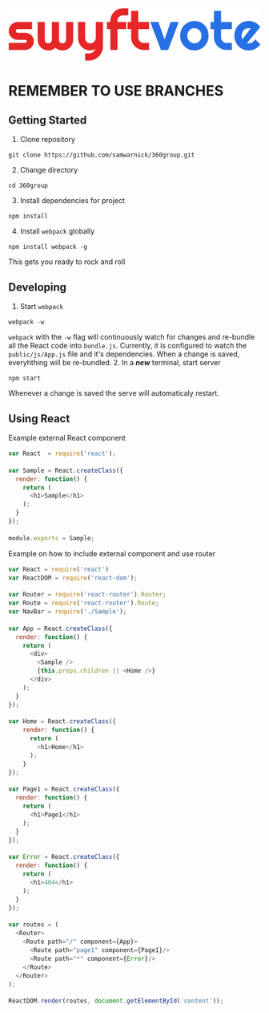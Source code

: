 ![logo](https://github.com/samwarnick/360group/blob/master/public/img/swyftvote_logo_color.png)

# **REMEMBER TO USE BRANCHES**

## Getting Started
1. Clone repository

  ```
  git clone https://github.com/samwarnick/360group.git
  ```
2. Change directory

  ```
  cd 360group
  ```
3. Install dependencies for project

  ```
  npm install
  ```
4. Install `webpack` globally

  ```
  npm install webpack -g
  ```

This gets you ready to rock and roll

## Developing
1. Start `webpack`

  ```
  webpack -w
  ```
  `webpack` with the `-w` flag will continuously watch for changes and re-bundle all the React code into `bundle.js`. Currently, it is configured to watch the `public/js/App.js` file and it's dependencies. When a change is saved, everyhthing will be re-bundled.
2. In a ***new*** terminal, start server

  ```
  npm start
  ```
  Whenever a change is saved the serve will automaticaly restart.
  
## Using React
Example external React component
```javascript
var React  = require('react');

var Sample = React.createClass({
  render: function() {
    return (
      <h1>Sample</h1>
    );
  }
});

module.exports = Sample;
```
Example on how to include external component and use router
```javascript
var React = require('react')
var ReactDOM = require('react-dom');

var Router = require('react-router').Router;
var Route = require('react-router').Route;
var NavBar = require('./Sample');

var App = React.createClass({
  render: function() {
    return (
      <div>
        <Sample />
        {this.props.children || <Home />}
      </div>
    );
  }
});

var Home = React.createClass({
    render: function() {
      return (
        <h1>Home</h1>
      );
    }
});

var Page1 = React.createClass({
  render: function() {
    return (
      <h1>Page1</h1>
    );
  }
});

var Error = React.createClass({
  render: function() {
    return (
      <h1>404</h1>
    );
  }
});

var routes = (
  <Router>
    <Route path="/" component={App}>
      <Route path="page1" component={Page1}/>
      <Route path="*" component={Error}/>
    </Route>
  </Router>
);

ReactDOM.render(routes, document.getElementById('content'));
```
